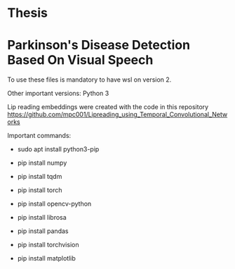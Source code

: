 # Thesis

# Parkinson's Disease Detection Based On Visual Speech

To use these files is mandatory to have wsl on version 2.

Other important versions:
Python 3

Lip reading embeddings were created with the code in this repository https://github.com/mpc001/Lipreading_using_Temporal_Convolutional_Networks

Important commands:

- sudo apt install python3-pip

- pip install numpy

- pip install tqdm

- pip install torch

- pip install opencv-python

- pip install librosa

- pip install pandas

- pip install torchvision

- pip install matplotlib
